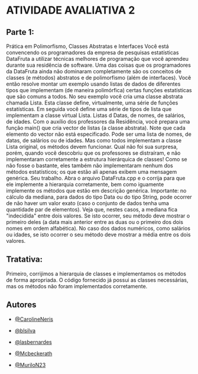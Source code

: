 
# ATIVIDADE AVALIATIVA 2

## Parte 1:

Prática em Polimorfismo, Classes Abstratas e Interfaces
Você está convencendo os programadores da empresa de pesquisas estatísticas DataFruta a utilizar técnicas melhores de programação que você aprendeu durante sua residência de software.
Uma das coisas que os programadores da DataFruta ainda não dominaram completamente são os conceitos de classes (e métodos) abstratos e de polimorfismo (além de interfaces).
Você então resolve montar um exemplo usando listas de dados de diferentes tipos que implementam (de maneira polimórfica) certas funções estatísticas que são comuns a todos.
No seu exemplo você cria uma classe abstrata chamada Lista. Esta classe define, virtualmente, uma série de funções estatísticas.
Em seguida você define uma série de tipos de lista que
implementam a classe virtual Lista. Listas d Datas, de nomes, de salários, de idades.
Com o auxílio dos professores da Residência, você prepara uma função main() que cria vector de listas (a classe abstrata).
Note que cada elemento do vector não está especificado. Pode ser uma lista de nomes, de datas, de salários ou de idades. Mas como todos implementam a classe Lista original, os métodos devem funcionar.
Qual não foi sua surpresa, porém, quando você descobriu que os professores se distraíram, e não implementaram corretamente a estrutura hierárquica de classes!
Como se não fosse o bastante, eles também não implementaram nenhum dos métodos estatísticos; os que estão ali apenas exibem uma mensagem genérica.
Seu trabalho. Abra o arquivo DataFruta.cpp e o corrija para que ele implemente a hierarquia corretamente, bem como iguamente implemente os métodos que estão em descrição genérica. 
Importante: no cálculo da mediana, para dados do tipo Data ou do tipo String, pode ocorrer de não haver um valor exato (caso o conjunto de dados tenha uma quantidade par de elementos). Veja que, nestes casos, a mediana fica "indecidida" entre dois
valores.
Se isto ocorrer, seu método deve mostrar o primeiro deles (a data mais anterior entre as duas ou o primeiro dos dois nomes em ordem alfabética).
No caso dos dados numéricos, como salários ou idades, se isto ocorrer o seu método deve mostrar a média entre os dois valores.

## Tratativa:

Primeiro, corrijimos a hierarquia de classes e implementamos os métodos de forma apropriada. O código fornecido já possui as classes necessárias, mas os métodos não foram implementados corretamente. 


## Autores

- [@CarolineNeris](https://github.com/CarolineNeris)

- [@blsilva](https://github.com/blsilva)

- [@lasbernardes](https://github.com/lasbernardes)

- [@Mcbeckerath](https://github.com/Mcbeckerath)

- [@MuriloN23](https://github.com/MuriloN23)
